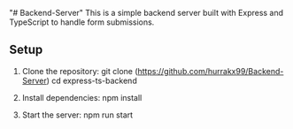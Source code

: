 "# Backend-Server" 
This is a simple backend server built with Express and TypeScript to handle form submissions.

## Setup

1. Clone the repository:
   git clone (https://github.com/hurrakx99/Backend-Server)
   cd express-ts-backend

2. Install dependencies:
    npm install

3. Start the server:
    npm run start

